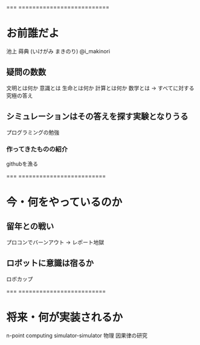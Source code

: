 
=== ==========================

# お前誰だよ
池上 蒔典 (いけがみ まきのり)
@i_makinori

## 疑問の数数
文明とは何か
意識とは
生命とは何か
計算とは何か
数学とは
-> すべてに対する究極の答え

## シミュレーションはその答えを探す実験となりうる
プログラミングの勉強

### 作ってきたものの紹介
githubを漁る


=== =========================

# 今・何をやっているのか
## 留年との戦い
プロコンでバーンアウト
-> レポート地獄

## ロボットに意識は宿るか
ロボカップ


=== =========================

# 将来・何が実装されるか
n-point computing
simulator-simulator
物理
因果律の研究
